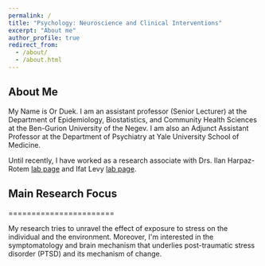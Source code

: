 ```yaml
---
permalink: /
title: "Psychology: Neuroscience and Clinical Interventions"
excerpt: "About me"
author_profile: true
redirect_from: 
  - /about/
  - /about.html
---
```


## About Me
My Name is Or Duek. I am an assistant professor (Senior Lecturer) at the Department of Epidemiology, Biostatistics, and Community Health Sciences at the Ben-Gurion University of the Negev. I am also an Adjunct Assistant Professor at the Department of Psychiatry at Yale University School of Medicine.

Until recently, I have worked as a research associate with Drs. Ilan Harpaz-Rotem [lab page](https://www.ptsdstresslab.org/) and Ifat Levy [lab page](https://levydecisionlab.org/).

## Main Research Focus
=======================

My research tries to unravel the effect of exposure to stress on the individual and the environment. Moreover, I'm interested in the symptomatology and brain mechanism that underlies post-traumatic stress disorder (PTSD) and its mechanism of change.
